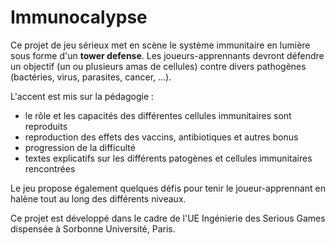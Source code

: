 # Immunocalypse

Ce projet de jeu sérieux met en scène le système immunitaire en lumière sous forme d'un **tower defense**.
Les joueurs-apprennants devront défendre un objectif (un ou plusieurs amas de cellules) contre divers pathogènes
(bactéries, virus, parasites, cancer, ...).

L'accent est mis sur la pédagogie :

  - le rôle et les capacités des différentes cellules immunitaires sont reproduits
  - reproduction des effets des vaccins, antibiotiques et autres bonus
  - progression de la difficulté
  - textes explicatifs sur les différents patogènes et cellules immunitaires rencontrées

Le jeu propose également quelques défis pour tenir le joueur-apprennant en halène tout au
long des différents niveaux.

Ce projet est développé dans le cadre de l'UE Ingénierie des Serious Games dispensée à Sorbonne Université, Paris.